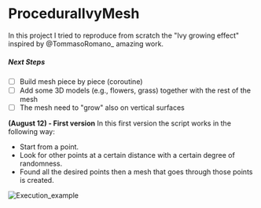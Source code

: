 # ProceduralIvyMesh

In this project I tried to reproduce from scratch the "Ivy growing effect" inspired by @TommasoRomano_ amazing work.

##### Next Steps

 - [ ] Build mesh piece by piece (coroutine)
 - [ ] Add some 3D models (e.g., flowers, grass) together with the rest of the mesh
 - [ ] The mesh need to "grow" also on vertical surfaces

**(August 12) - First version** 
In this first version the script works in the following way:

 - Start from a point.
 - Look for other points at a certain distance with a certain degree of randomness.
 - Found all the desired points then a  mesh that goes through those points is created.

![Execution_example](https://media.giphy.com/media/tDHudLlCQr0J2k18D0/giphy.gif)
